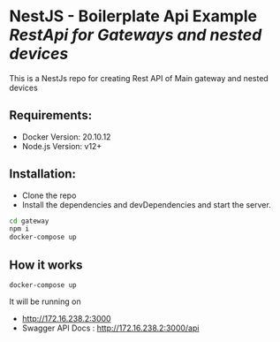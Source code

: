 # NestJS - Boilerplate Api Example _RestApi for Gateways and nested devices_ 

This is a NestJs repo for creating Rest API of Main gateway and nested devices


## Requirements:
- Docker Version: 20.10.12
- Node.js Version: v12+

## Installation:

- Clone the repo
- Install the dependencies and devDependencies and start the server.
```sh
cd gateway
npm i 
docker-compose up
```

## How it works
```
docker-compose up 
```
It will be running on 
- http://172.16.238.2:3000
- Swagger API Docs : http://172.16.238.2:3000/api





